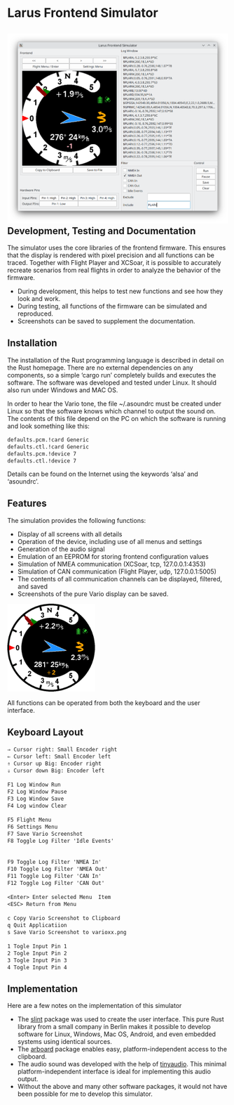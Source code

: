 Larus Frontend Simulator
=
![Larus Frontend Simulator](https://github.com/larus-breeze/sw_frontend_rs/blob/master/device/sim/doc/screenshot_larus_frontend_simulator.png?raw=true)
Development, Testing and Documentation
-

The simulator uses the core libraries of the frontend firmware. This ensures that the display is rendered with pixel precision and all functions can be traced. Together with Flight Player and XCSoar, it is possible to accurately recreate scenarios from real flights in order to analyze the behavior of the firmware.
- During development, this helps to test new functions and see how they look and work.
- During testing, all functions of the firmware can be simulated and reproduced.
- Screenshots can be saved to supplement the documentation.

Installation
-
The installation of the Rust programming language is described in detail on the Rust homepage. There are no external dependencies on any components, so a simple ‘cargo run’ completely builds and executes the software. The software was developed and tested under Linux. It should also run under Windows and MAC OS.

In order to hear the Vario tone, the file ~/.asoundrc must be created under Linux so that the software knows which channel to output the sound on. The contents of this file depend on the PC on which the software is running and look something like this:

```
defaults.pcm.!card Generic
defaults.ctl.!card Generic
defaults.pcm.!device 7
defaults.ctl.!device 7
```
Details can be found on the Internet using the keywords ‘alsa’ and ‘asoundrc’.

Features
-

The simulation provides the following functions:
- Display of all screens with all details
- Operation of the device, including use of all menus and settings
- Generation of the audio signal
- Emulation of an EEPROM for storing frontend configuration values
- Simulation of NMEA communication (XCSoar, tcp, 127.0.0.1:4353)
- Simulation of CAN communication (Flight Player, udp, 127.0.0.1:5005) 
- The contents of all communication channels can be displayed, filtered, and saved
- Screenshots of the pure Vario display can be saved.

<img src="https://github.com/larus-breeze/sw_frontend_rs/blob/master/device/sim/doc/screenshot_vario.png?raw=true" alt="Vario" width="200" height="200">
 
All functions can be operated from both the keyboard and the user interface.

Keyboard Layout
-

```
⇒ Cursor right: Small Encoder right
⇐ Cursor left: Small Encoder left
⇑ Cursor up Big: Encoder right
⇓ Cursor down Big: Encoder left

F1 Log Window Run
F2 Log Window Pause
F3 Log Window Save
F4 Log window Clear

F5 Flight Menu
F6 Settings Menu
F7 Save Vario Screenshot
F8 Toggle Log Filter 'Idle Events'


F9 Toggle Log Filter 'NMEA In'
F10 Toggle Log Filter 'NMEA Out'
F11 Toggle Log Filter 'CAN In'
F12 Toggle Log Filter 'CAN Out'

<Enter> Enter selected Menu  Item
<ESC> Return from Menu

c Copy Vario Screenshot to Clipboard
q Quit Applicatiion
s Save Vario Screenshot to varioxx.png

1 Togle Input Pin 1
2 Togle Input Pin 2
3 Togle Input Pin 3
4 Togle Input Pin 4
```
Implementation
-

Here are a few notes on the implementation of this simulator
- The [slint](https://slint.dev/) package was used to create the user interface. This pure Rust library from a small company in Berlin makes it possible to develop software for Linux, Windows, Mac OS, Android, and even embedded systems using identical sources.
- The [arboard](https://github.com/1Password/arboard) package enables easy, platform-independent access to the clipboard.
- The audio sound was developed with the help of [tinyaudio](https://docs.rs/tinyaudio/latest/tinyaudio/). This minimal platform-independent interface is ideal for implementing this audio output.
- Without the above and many other software packages, it would not have been possible for me to develop this simulator.



